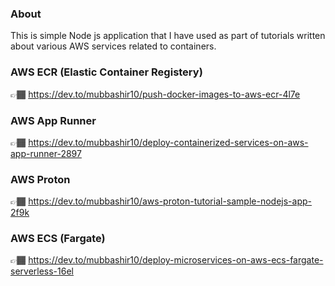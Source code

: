 ### About
This is simple Node js application that I have used as part of tutorials written about various AWS services related to containers.


### AWS ECR (Elastic Container Registery)
👉🏾 https://dev.to/mubbashir10/push-docker-images-to-aws-ecr-4l7e

### AWS App Runner
👉🏾 https://dev.to/mubbashir10/deploy-containerized-services-on-aws-app-runner-2897

### AWS Proton
👉🏾 https://dev.to/mubbashir10/aws-proton-tutorial-sample-nodejs-app-2f9k


### AWS ECS (Fargate)
👉🏾 https://dev.to/mubbashir10/deploy-microservices-on-aws-ecs-fargate-serverless-16el
